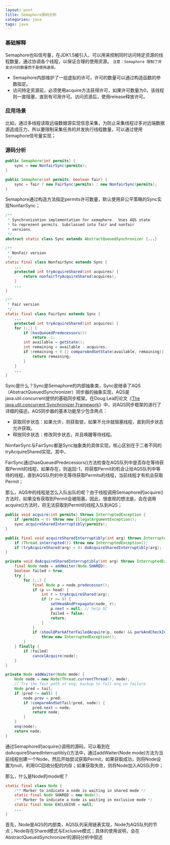 ```yaml
---
layout: post
title: Semaphore源码分析
categories: java
tags: java
---
```


### 基础解释

Semaphore也叫信号量，在JDK1.5被引入，可以用来控制同时访问特定资源的线程数量，通过协调各个线程，以保证合理的使用资源。
`注意：Semaphore 限制了并发访问的数量而不是使用速率。`

- Semaphore内部维护了一组虚拟的许可，许可的数量可以通过构造函数的参数指定。
- 访问特定资源前，必须使用acquire方法获得许可，如果许可数量为0，该线程则一直阻塞，直到有可用许可。访问资源后，使用release释放许可。

### 应用场景

比如，通过多线程读取远端数据源实现信息采集，为防止采集线程过多对远端数据源造成压力，所以要限制采集任务的并发执行线程数量，可以通过使用Semaphore信号量实现；

### 源码分析

```java
public Semaphore(int permits) {
    sync = new NonfairSync(permits);
}

public Semaphore(int permits, boolean fair) {
    sync = fair ? new FairSync(permits) : new NonfairSync(permits);
}
```

Semaphore通过构造方法指定permits许可数量，默认使用非公平策略的Sync实现NonfairSync；

```java
/**
 * Synchronization implementation for semaphore.  Uses AQS state
 * to represent permits. Subclassed into fair and nonfair
 * versions.
 */
abstract static class Sync extends AbstractQueuedSynchronizer {...}

/**
 * NonFair version
 */
static final class NonfairSync extends Sync {
    ...
    protected int tryAcquireShared(int acquires) {
        return nonfairTryAcquireShared(acquires);
    }
    ...
}

/**
 * Fair version
 */
static final class FairSync extends Sync {
    ...
    protected int tryAcquireShared(int acquires) {
    for (;;) {
        if (hasQueuedPredecessors())
            return -1;
        int available = getState();
        int remaining = available - acquires;
        if (remaining < 0 || compareAndSetState(available, remaining))
            return remaining;
        }
    }
    ...
}
```

Sync是什么？Sync是Semaphore的内部抽象类，Sync是继承了AQS（AbstractQueuedSynchronizer）同步器的抽象实现，AQS是java.util.concurrent提供的基础同步框架。在Doug Lea的论文《[The java.util.concurrent Synchronizer Framework](http://gee.cs.oswego.edu/dl/papers/aqs.pdf)》中，对AQS同步框架的进行了详细的描述。AQS同步器的基本功能至少包含两点：

- 获取同步状态：如果允许，则获取锁，如果不允许就阻塞线程，直到同步状态允许获取。
- 释放同步状态：修改同步状态，并且唤醒等待线程。

NonfairSync与FairSync都是Sync抽象类的具体实现，核心区别在于二者不同的tryAcquireShared实现，其中，

FairSync通过hasQueuedPredecessors()方法检查在AQS队列中是否存在等待获取Permit的线程，如果存在，则返回-1，将获取Permit的机会让给AQS队列中等待的线程，直到AQS队列的中无等待获取Permits的线程，当前线程才有机会获取Permit；

那么，AQS中的线程是怎么入队出队的呢？由于线程调用Semaphore的acquire()方法时，如果没有获取到Permit会被阻塞。因此，很直观的想法是，会在调用acquire()方法时，将无法获取到Permit的线程入队到AQS；

```java
public void acquire(int permits) throws InterruptedException {
    if (permits < 0) throw new IllegalArgumentException();
    sync.acquireSharedInterruptibly(permits);
}

public final void acquireSharedInterruptibly(int arg) throws InterruptedException {
    if (Thread.interrupted()) throw new InterruptedException();
    if (tryAcquireShared(arg) < 0) doAcquireSharedInterruptibly(arg);
}

private void doAcquireSharedInterruptibly(int arg) throws InterruptedException {
    final Node node = addWaiter(Node.SHARED);
    boolean failed = true;
    try {
        for (;;) {
            final Node p = node.predecessor();
            if (p == head) {
                int r = tryAcquireShared(arg);
                if (r >= 0) {
                    setHeadAndPropagate(node, r);
                    p.next = null; // help GC
                    failed = false;
                    return;
                }
            }
            if (shouldParkAfterFailedAcquire(p, node) && parkAndCheckInterrupt())
                throw new InterruptedException();
        }
    } finally {
        if (failed)
            cancelAcquire(node);
    }
}

private Node addWaiter(Node mode) {
    Node node = new Node(Thread.currentThread(), mode);
    // Try the fast path of enq; backup to full enq on failure
    Node pred = tail;
    if (pred != null) {
        node.prev = pred;
        if (compareAndSetTail(pred, node)) {
            pred.next = node;
            return node;
        }
    }
    enq(node);
    return node;
}
```

通过Semaphore的acquire()调用的源码，可以看到在doAcquireSharedInterruptibly()方法中，通过addWaiter(Node mode)方法为当前线程创建一个Node，然后开始尝试获取Permit，如果获取成功，则将Node设置为null，利用GC回收分配的内存；如果获取失败，则将Node加入AQS队列中；

那么，什么是Node的mode呢？

```java
static final class Node {
    /** Marker to indicate a node is waiting in shared mode */
    static final Node SHARED = new Node();
    /** Marker to indicate a node is waiting in exclusive mode */
    static final Node EXCLUSIVE = null;
    ...
}
```

首先，Node是AQS的内部类，AQS队列采用链表实现，Node为AQS队列的节点；Node存在Shared模式与Exclusive模式；具体的使用说明，会在AbstractQueuedSynchronizer的源码分析中叙述
